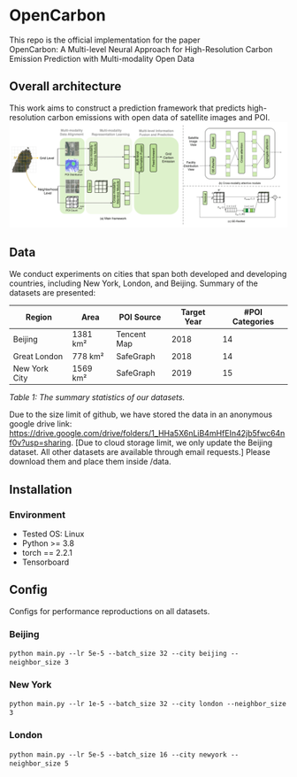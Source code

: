 # OpenCarbon

This repo is the official implementation for the paper   
OpenCarbon: A Multi-level Neural Approach for High-Resolution Carbon Emission Prediction with Multi-modality Open Data

## Overall architecture
This work aims to construct a prediction framework that predicts high-resolution carbon emissions with open data of satellite images and POI. 
![Overall framework](framework.png)


## Data
We conduct experiments on cities that span both developed and developing countries, including New York, London, and Beijing. Summary of the datasets are presented:

| Region         | Area      | POI Source   | Target Year | #POI Categories |
| -------------- | --------- | ------------ | ----------- | --------------- |
| Beijing        | 1381 km²  | Tencent Map  | 2018        | 14              |
| Great London   | 778 km²   | SafeGraph    | 2018        | 14              |
| New York City  | 1569 km²  | SafeGraph    | 2019        | 15              |

*Table 1: The summary statistics of our datasets.*

Due to the size limit of github, we have stored the data in an anonymous google drive link: https://drive.google.com/drive/folders/1_HHa5X6nLiB4mHfEIn42jb5fwc64nf0v?usp=sharing. 
[Due to cloud storage limit, we only update the Beijing dataset. All other datasets are available through email requests.] 
Please download them and place them inside /data.

## Installation
### Environment
- Tested OS: Linux
- Python >= 3.8
- torch == 2.2.1
- Tensorboard


## Config 
Configs for performance reproductions on all datasets. 


### Beijing
```
python main.py --lr 5e-5 --batch_size 32 --city beijing --neighbor_size 3
```

### New York
```
python main.py --lr 1e-5 --batch_size 32 --city london --neighbor_size 3
```

### London
```
python main.py --lr 5e-5 --batch_size 16 --city newyork --neighbor_size 5
```
